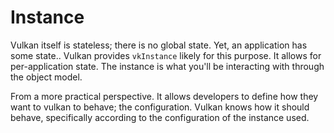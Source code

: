 # Instance
Vulkan itself is stateless; there is no global state. Yet, an application has some state.. Vulkan provides `vkInstance` 
likely for this purpose. It allows for per-application state. The instance is what you'll be 
interacting with through the object model.

From a more practical perspective. It allows developers to define how they want to vulkan to behave; the configuration. Vulkan 
knows how it should behave, specifically according to the configuration of the instance used.

